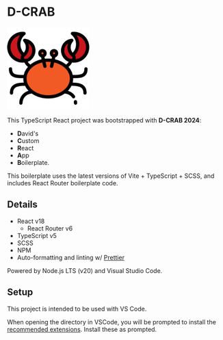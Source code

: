 # D-CRAB

<img src="public/crab-favicon.svg" width=192 height=192 />

This TypeScript React project was bootstrapped with **D-CRAB 2024**:

-   **D**avid's
-   **C**ustom
-   **R**eact
-   **A**pp
-   **B**oilerplate.

This boilerplate uses the latest versions of Vite + TypeScript + SCSS, and includes React Router boilerplate code.

## Details

-   React v18
    -   React Router v6
-   TypeScript v5
-   SCSS
-   NPM
-   Auto-formatting and linting w/ [Prettier](https://prettier.io/)

Powered by Node.js LTS (v20) and Visual Studio Code.

## Setup

This project is intended to be used with VS Code.

When opening the directory in VSCode, you will be prompted to install the [recommended extensions](./.vscode/extensions.json). Install these as prompted.
